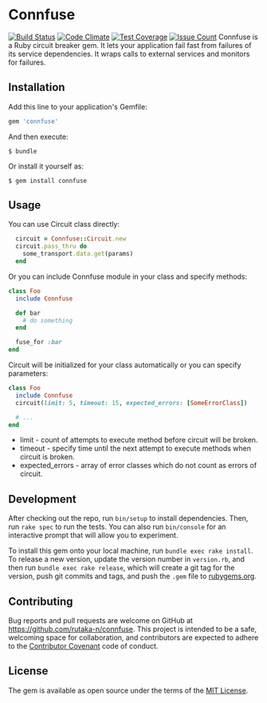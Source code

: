 # Connfuse

[![Build Status](https://travis-ci.org/rutaka-n/connfuse.svg?branch=master)](https://travis-ci.org/rutaka-n/connfuse) [![Code Climate](https://codeclimate.com/github/rutaka-n/connfuse/badges/gpa.svg)](https://codeclimate.com/github/rutaka-n/connfuse) [![Test Coverage](https://codeclimate.com/github/rutaka-n/connfuse/badges/coverage.svg)](https://codeclimate.com/github/rutaka-n/connfuse/coverage) [![Issue Count](https://codeclimate.com/github/rutaka-n/connfuse/badges/issue_count.svg)](https://codeclimate.com/github/rutaka-n/connfuse)
Connfuse is a Ruby circuit breaker gem. It lets your application fail fast from failures of its service dependencies. It wraps calls to external services and monitors for failures.

## Installation

Add this line to your application's Gemfile:

```ruby
gem 'connfuse'
```

And then execute:

    $ bundle

Or install it yourself as:

    $ gem install connfuse

## Usage

You can use Circuit class directly:
```ruby
  circuit = Connfuse::Circuit.new
  circuit.pass_thru do
    some_transport.data.get(params)
  end
```
Or you can include Connfuse module in your class and specify methods:
```ruby
class Foo
  include Connfuse

  def bar
    # do something
  end

  fuse_for :bar
end
```
Circuit will be initialized for your class automatically
or you can specify parameters:
```ruby
class Foo
  include Connfuse
  circuit(limit: 5, timeout: 15, expected_errors: [SomeErrorClass])

  # ...
end
```
 - limit - count of attempts to execute method before circuit will be broken.
 - timeout - specify time until the next attempt to execute methods when circuit is broken.
 - expected_errors - array of error classes which do not count as errors of circuit.

## Development

After checking out the repo, run `bin/setup` to install dependencies. Then, run `rake spec` to run the tests. You can also run `bin/console` for an interactive prompt that will allow you to experiment.

To install this gem onto your local machine, run `bundle exec rake install`. To release a new version, update the version number in `version.rb`, and then run `bundle exec rake release`, which will create a git tag for the version, push git commits and tags, and push the `.gem` file to [rubygems.org](https://rubygems.org).

## Contributing

Bug reports and pull requests are welcome on GitHub at https://github.com/rutaka-n/connfuse. This project is intended to be a safe, welcoming space for collaboration, and contributors are expected to adhere to the [Contributor Covenant](http://contributor-covenant.org) code of conduct.


## License

The gem is available as open source under the terms of the [MIT License](http://opensource.org/licenses/MIT).

